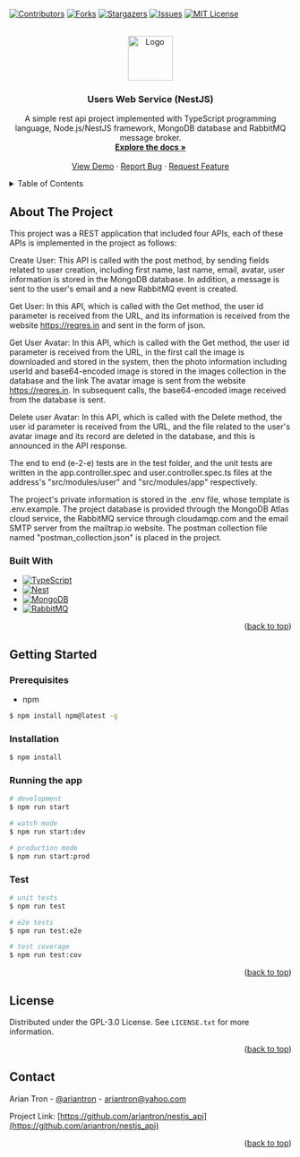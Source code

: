 
[![Contributors][contributors-shield]][contributors-url]
[![Forks][forks-shield]][forks-url]
[![Stargazers][stars-shield]][stars-url]
[![Issues][issues-shield]][issues-url]
[![MIT License][license-shield]][license-url]



<!-- PROJECT LOGO -->
<br />
<div align="center">
  <a href="https://github.com/ariantron/nestjs_api">
    <img src="https://camo.githubusercontent.com/5f54c0817521724a2deae8dedf0c280a589fd0aa9bffd7f19fa6254bb52e996a/68747470733a2f2f6e6573746a732e636f6d2f696d672f6c6f676f2d736d616c6c2e737667" alt="Logo" width="80" height="80">
  </a>

<h3 align="center">Users Web Service (NestJS)</h3>

  <p align="center">
    A simple rest api project implemented with TypeScript programming language, Node.js/NestJS framework, MongoDB database and RabbitMQ message broker. 
    <br />
    <a href="https://github.com/ariantron/nestjs_api/wiki"><strong>Explore the docs »</strong></a>
    <br />
    <br />
    <a href="https://github.com/ariantron/nestjs_api">View Demo</a>
    ·
    <a href="https://github.com/ariantron/issues">Report Bug</a>
    ·
    <a href="https://github.com/ariantron/issues">Request Feature</a>
  </p>
</div>



<!-- TABLE OF CONTENTS -->
<details>
  <summary>Table of Contents</summary>
  <ol>
    <li>
      <a href="#about-the-project">About The Project</a>
      <ul>
        <li><a href="#built-with">Built With</a></li>
      </ul>
    </li>
    <li>
      <a href="#getting-started">Getting Started</a>
      <ul>
        <li><a href="#prerequisites">Prerequisites</a></li>
        <li><a href="#installation">Installation</a></li>
      </ul>
    </li>
    <li><a href="#license">License</a></li>
    <li><a href="#contact">Contact</a></li>
  </ol>
</details>



<!-- ABOUT THE PROJECT -->
## About The Project
This project was a REST application that included four APIs, each of these APIs is implemented in the project as follows:

Create User:
This API is called with the post method, by sending fields related to user creation, including first name, last name, email, avatar, user information is stored in the MongoDB database. In addition, a message is sent to the user's email and a new RabbitMQ event is created.

Get User:
In this API, which is called with the Get method, the user id parameter is received from the URL, and its information is received from the website https://reqres.in and sent in the form of json.

Get User Avatar:
In this API, which is called with the Get method, the user id parameter is received from the URL, in the first call the image is downloaded and stored in the system, then the photo information including userId and base64-encoded image is stored in the images collection in the database and the link The avatar image is sent from the website https://reqres.in. In subsequent calls, the base64-encoded image received from the database is sent.

Delete user Avatar:
In this API, which is called with the Delete method, the user id parameter is received from the URL, and the file related to the user's avatar image and its record are deleted in the database, and this is announced in the API response.

The end to end (e-2-e) tests are in the test folder, and the unit tests are written in the app.controller.spec and user.controller.spec.ts files at the address's "src/modules/user" and "src/modules/app" respectively.

The project's private information is stored in the .env file, whose template is .env.example. The project database is provided through the MongoDB Atlas cloud service, the RabbitMQ service through cloudamqp.com and the email SMTP server from the mailtrap.io website. The postman collection file named "postman_collection.json" is placed in the project.


### Built With

* [![TypeScript][TypeScript]][TypeScript-url]
* [![Nest][NestJS]][Nest-url]
* [![MongoDB][MongoDB]][MongoDB-url]
* [![RabbitMQ][RabbitMQ]][RabbitMQ-url]

<p align="right">(<a href="#readme-top">back to top</a>)</p>



<!-- GETTING STARTED -->
## Getting Started

### Prerequisites

* npm
```sh
$ npm install npm@latest -g
```

### Installation

```bash
$ npm install
```

### Running the app

```bash
# development
$ npm run start

# watch mode
$ npm run start:dev

# production mode
$ npm run start:prod
```

### Test

```bash
# unit tests
$ npm run test

# e2e tests
$ npm run test:e2e

# test coverage
$ npm run test:cov
```

<p align="right">(<a href="#readme-top">back to top</a>)</p>


<!-- LICENSE -->
## License

Distributed under the GPL-3.0 License. See `LICENSE.txt` for more information.

<p align="right">(<a href="#readme-top">back to top</a>)</p>



<!-- CONTACT -->
## Contact

Arian Tron - [@ariantron](https://github.com/ariantron) - ariantron@yahoo.com

Project Link: [https://github.com/ariantron/nestjs_api](https://github.com/ariantron/nestjs_api)

<p align="right">(<a href="#readme-top">back to top</a>)</p>



<!-- MARKDOWN LINKS & IMAGES -->
<!-- https://www.markdownguide.org/basic-syntax/#reference-style-links -->
[contributors-shield]: https://img.shields.io/github/contributors/ariantron/nestjs_api.svg?style=for-the-badge
[contributors-url]: https://github.com/ariantron/nestjs_api/graphs/contributors
[forks-shield]: https://img.shields.io/github/forks/ariantron/nestjs_api.svg?style=for-the-badge
[forks-url]: https://github.com/ariantron/nestjs_api/network/members
[stars-shield]: https://img.shields.io/github/stars/ariantron/nestjs_api.svg?style=for-the-badge
[stars-url]: https://github.com/ariantron/nestjs_api/stargazers
[issues-shield]: https://img.shields.io/github/issues/ariantron/nestjs_api.svg?style=for-the-badge
[issues-url]: https://github.com/ariantron/nestjs_api/issues
[license-shield]: https://img.shields.io/github/license/ariantron/nestjs_api.svg?style=for-the-badge
[license-url]: https://github.com/ariantron/nestjs_api/blob/master/LICENSE.txt
[NestJS]: https://img.shields.io/badge/nestjs-%23E0234E.svg?style=for-the-badge&logo=nestjs&logoColor=white
[Nest-url]: https://nestjs.com
[TypeScript]: https://img.shields.io/badge/typescript-%23007ACC.svg?style=for-the-badge&logo=typescript&logoColor=white
[TypeScript-url]: https://www.typescriptlang.org/
[MongoDB]: https://img.shields.io/badge/MongoDB-%234ea94b.svg?style=for-the-badge&logo=mongodb&logoColor=white
[MongoDB-url]: https://www.mongodb.com
[RabbitMQ]: https://img.shields.io/badge/Rabbitmq-FF6600?style=for-the-badge&logo=rabbitmq&logoColor=white
[RabbitMQ-url]: https://www.rabbitmq.com/
